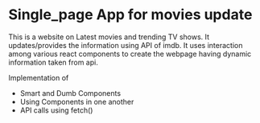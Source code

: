 # Single_page App for movies update

This is a website on Latest movies and trending TV shows. 
It updates/provides the information using API of imdb.
It uses interaction among various react components to create the webpage having dynamic information taken from api.

Implementation of
* Smart and Dumb Components
* Using Components in one another
* API calls using fetch()

